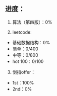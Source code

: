 ## 进度：

1. 算法（第四版）：0%

2. leetcode:

- 基础数据结构：0%
- 简单：0/400
- 中等：0/800
- hot 100：0/100

3. 剑指offer：

- 1st：100%
- 2nd：0%


